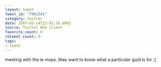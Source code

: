 ```yaml
---
layout: tweet
tweet_id: "7961541"
category: twitter
date: 2007-03-14T23:05:39.000Z
source: Twitter Web Client
favorite_count: 0
retweet_count: 0
tags:
- tweet
---
```


meeting with the ie mvps. they want to know what a particular guid is for ;)
